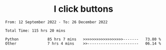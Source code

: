<h1 align="center">
I click buttons
</h1>

<!--START_SECTION:waka-->

```text
From: 12 September 2022 - To: 26 December 2022

Total Time: 115 hrs 20 mins

Python             85 hrs 7 mins   >>>>>>>>>>>>>>>>>>-------   73.80 %
Other              7 hrs 4 mins    >>-----------------------   06.14 %
```

<!--END_SECTION:waka-->
